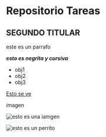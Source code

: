 # Repositorio Tareas
## SEGUNDO TITULAR
este es un parrafo

_**esto es negrita y cursiva**_



- obj1
- obj2
- obj3

[Esto se ve](https://github.com/FCOM-COM208/syllabus/blob/main/saved.md)

imagen

![esto es una iamgen](https://encrypted-tbn0.gstatic.com/images?q=tbn:ANd9GcTwyXeKDN29AmZgZPLS7n0Bepe8QmVappBwZCeA3XWEbWNdiDFB)



![esto es un perrito](imagenes/PERRITO.jpg)